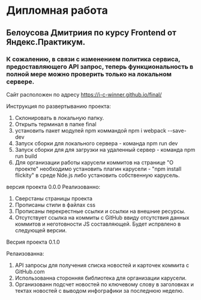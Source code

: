 # Дипломная работа

## Белоусова Дмитриия по курсу Frontend от Яндекс.Практикум.

### К сожалению, в связи с изменением политика сервиса, предоставляющего API запрос, теперь функциональность в полной мере можно проверить только на локальном сервере.

Сайт расположен по адресу https://i-c-winner.github.io/final/ 

Инструкция по развертыванию проекта:
1. Склонировать в локальную папку.
2. Открыть терминал в папке final
3. установить пакет модулей npm коммандой npm i webpack --save-dev
4. Запуск сборки для локального сервера - команда npm run dev
5. Запуск сборки для для загрузки на удаленный сервер - команда npm run build
6. Для организации работы карусели коммитов на странице "О проекте" необходимо установить плагин карусели - "npm install flickity"  в среде Nde.js либо установить собственную карусель.
 
версия проекта 0.0.0 
Реализованно:

1. Сверстаны страницы проекта
2. Прописаны стили в файлах css
3. Прописаны перекрестные ссылки и ссылки на внешние ресурсы.
4. Отсутствует ссылка на коммиты с GitHub ввиду отсутствия данных коммитов и неготовности JS составляющей. Будет испрвлено в следующей версии.


Весрия проекта 0.1.0

Релаизованна:
1. API запросы для получения списка новостей и карточек коммита с GitHub.com
2. Использованна сторонняя библиотека для организации карусели.
3. Организованн подсчет новостей по ключевому слову в заголовках и тектах новостей с выводом инфографики за последнюю неделю.




